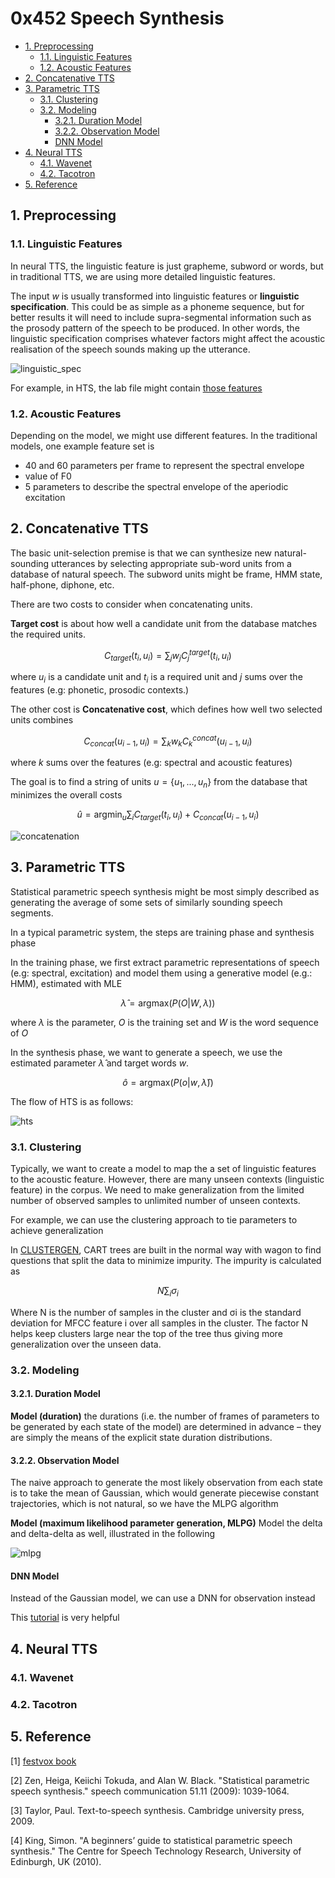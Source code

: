 # 0x452 Speech Synthesis

- [1. Preprocessing](#1-preprocessing)
    - [1.1. Linguistic Features](#11-linguistic-features)
    - [1.2. Acoustic Features](#12-acoustic-features)
- [2. Concatenative TTS](#2-concatenative-tts)
- [3. Parametric TTS](#3-parametric-tts)
    - [3.1. Clustering](#31-clustering)
    - [3.2. Modeling](#32-modeling)
        - [3.2.1. Duration Model](#321-duration-model)
        - [3.2.2. Observation Model](#322-observation-model)
        - [DNN Model](#dnn-model)
- [4. Neural TTS](#4-neural-tts)
    - [4.1. Wavenet](#41-wavenet)
    - [4.2. Tacotron](#42-tacotron)
- [5. Reference](#5-reference)

## 1. Preprocessing

### 1.1. Linguistic Features

In neural TTS, the linguistic feature is just grapheme, subword or words, but in traditional TTS, we are using more detailed linguistic features.

The input $w$ is usually transformed into linguistic features or **linguistic specification**. This could be as simple as a phoneme sequence, but for better results it will need to include supra-segmental information such as the prosody pattern of the speech to be produced. In other words, the linguistic specification comprises whatever factors might affect the acoustic realisation of the speech sounds making up the utterance.

![linguistic_spec](../../img/linguistic_spec.png)

For example, in HTS, the lab file might contain [those features](http://www.cs.columbia.edu/~ecooper/tts/lab_format.pdf)


### 1.2. Acoustic Features

Depending on the model, we might use different features. In the traditional models, one example feature set is

- 40 and 60 parameters per frame to represent the spectral envelope
- value of F0
- 5 parameters to describe the spectral envelope of the aperiodic excitation

## 2. Concatenative TTS

The basic unit-selection premise is that we can synthesize new natural-sounding utterances by selecting appropriate sub-word units from a database of natural speech. The subword units might be frame, HMM state, half-phone, diphone, etc.

There are two costs to consider when concatenating units.

**Target cost** is about how well a candidate unit from the database matches the required units.

$$C_{target}(t_i, u_i) = \sum_j w_j C^{target}_j(t_i, u_i)$$

where $u_i$ is a candidate unit and $t_i$ is a required unit and $j$ sums over the features (e.g: phonetic, prosodic contexts.)

The other cost is **Concatenative cost**, which defines how well two selected units combines

$$C_{concat}(u_{i-1}, u_i) = \sum_k w_k C^{concat}_k(u_{i-1}, u_i)$$

where $k$ sums over the features (e.g: spectral and acoustic features)


The goal is to find a string of units $u=\{ u_1, ..., u_n \}$ from the database that minimizes the overall costs

$$\hat{u} = \text{argmin}_u \sum_i C_{target}(t_i, u_i) + C_{concat}(u_{i-1}, u_i)$$


![concatenation](../../img/concatenation.png)


## 3. Parametric TTS
Statistical parametric speech synthesis might be most simply described as generating the
average of some sets of similarly sounding speech segments.

In a typical parametric system, the steps are training phase and synthesis phase

In the training phase, we first extract parametric representations of speech (e.g: spectral, excitation) and model them using a generative model (e.g.: HMM), estimated with MLE

$$\hat{\lambda} = \text{argmax}(P(O | W, \lambda))$$

where $\lambda$ is the parameter, $O$ is the training set and $W$ is the word sequence of $O$

In the synthesis phase, we want to generate a speech, we use the estimated parameter $\hat{\lambda}$ and target words $w$.

$$\hat{o} = \text{argmax}(P(o | w, \hat{\lambda}))$$


The flow of HTS is as follows:

![hts](../../img/hts-makedata.png)


### 3.1. Clustering
Typically, we want to create a model to map the a set of linguistic features to the acoustic feature. However, there are many unseen contexts (linguistic feature) in the corpus. We need to make generalization from the limited number of observed samples to unlimited number of unseen contexts.

For example, we can use the clustering approach to tie parameters to achieve generalization

In [CLUSTERGEN](https://www.cs.cmu.edu/~awb/papers/is2006/IS061394.PDF), CART trees are built in the normal way with wagon to find questions that split the data to minimize impurity. The impurity is calculated as

$$N\sum_i \sigma_i$$

Where N is the number of samples in the cluster and σi is the standard deviation for MFCC feature i over all samples in the cluster. The factor N helps keep clusters large near the top of the tree thus
giving more generalization over the unseen data.


### 3.2. Modeling

#### 3.2.1. Duration Model
**Model (duration)** the durations (i.e. the number of frames of parameters to be generated by each state of the model) are determined in
advance – they are simply the means of the explicit state duration distributions.


#### 3.2.2. Observation Model
The naive approach to generate the most likely observation from each state is to take the mean of Gaussian, which would generate piecewise constant trajectories, which is not natural, so we have the MLPG algorithm

**Model (maximum likelihood parameter generation, MLPG)** Model the delta and delta-delta as well, illustrated in the following

![mlpg](../../img/mlpg.png)


#### DNN Model
Instead of the Gaussian model, we can use a DNN for observation instead

This [tutorial](https://r9y9.github.io/nnmnkwii/stable/nnmnkwii_gallery/notebooks/tts/01-DNN-based%20statistical%20speech%20synthesis%20(en).html) is very helpful



## 4. Neural TTS

### 4.1. Wavenet

### 4.2. Tacotron


## 5. Reference

[1] [festvox book](http://festvox.org/bsv/book1.html)

[2] Zen, Heiga, Keiichi Tokuda, and Alan W. Black. "Statistical parametric speech synthesis." speech communication 51.11 (2009): 1039-1064.

[3] Taylor, Paul. Text-to-speech synthesis. Cambridge university press, 2009.

[4] King, Simon. "A beginners’ guide to statistical parametric speech synthesis." The Centre for Speech Technology Research, University of Edinburgh, UK (2010).